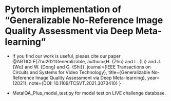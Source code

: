 # Pytorch implementation of “Generalizable No-Reference Image Quality Assessment via Deep Meta-learning”

* If you find our work is useful, pleaes cite our paper
@ARTICLE{Zhu2021Generalizable,
author={H. {Zhu} and L. {Li} and J. {Wu} and W. {Dong} and G. {Shi}},
journal={IEEE Transactions on Circuits and Systems for Video Technology},
title={Generalizable No-Reference Image Quality Assessment via Deep Meta-learning},
year={2021},
note={DOI: 10.1109/TCSVT.2021.3073410}
}

* MetaIQA_Plus_model_test.py for model test on LIVE challenge database.
